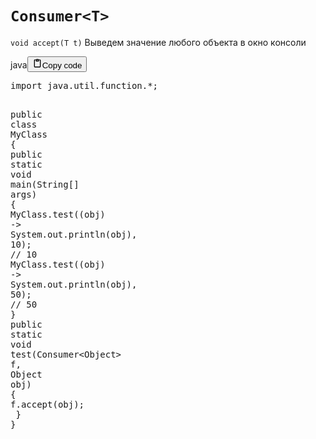 <h1><code>Consumer&lt;T&gt;</code></h1>
<p><code>void accept(T t)</code>
Выведем значение любого объекта в окно консоли</p>
<div class="code_element"><div class="lang_line"><text>java</text><button class="copy_code_button" onclick="CopyCode(this)"><svg style="width: 1.2em;height: 1.2em;" aria-hidden="true" xmlns="http://www.w3.org/2000/svg" fill="none" viewBox="0 0 24 24"><path stroke="currentColor" stroke-linecap="round" stroke-linejoin="round" stroke-width="2" d="M15 4h3a1 1 0 0 1 1 1v15a1 1 0 0 1-1 1H6a1 1 0 0 1-1-1V5a1 1 0 0 1 1-1h3m0 3h6m-5-4v4h4V3h-4Z"/></svg><text>Copy code</text></button></div><div class="code language-java"><div class="highlight"><pre><span></span><span class="kn">import</span><span class="w"> </span><span class="nn">java.util.function.*</span><span class="p">;</span>

<span class="kd">public</span><span class="w"> </span><span class="kd">class</span> <span class="nc">MyClass</span><span class="w"> </span><span class="p">{</span>
<span class="w">    </span><span class="kd">public</span><span class="w"> </span><span class="kd">static</span><span class="w"> </span><span class="kt">void</span><span class="w"> </span><span class="nf">main</span><span class="p">(</span><span class="n">String</span><span class="o">[]</span><span class="w"> </span><span class="n">args</span><span class="p">)</span><span class="w"> </span><span class="p">{</span>
<span class="w">        </span><span class="n">MyClass</span><span class="p">.</span><span class="na">test</span><span class="p">((</span><span class="n">obj</span><span class="p">)</span><span class="w"> </span><span class="o">-&gt;</span><span class="w"> </span><span class="n">System</span><span class="p">.</span><span class="na">out</span><span class="p">.</span><span class="na">println</span><span class="p">(</span><span class="n">obj</span><span class="p">),</span><span class="w"> </span><span class="mi">10</span><span class="p">);</span><span class="w"> </span><span class="c1">// 10</span>
<span class="w">        </span><span class="n">MyClass</span><span class="p">.</span><span class="na">test</span><span class="p">((</span><span class="n">obj</span><span class="p">)</span><span class="w"> </span><span class="o">-&gt;</span><span class="w"> </span><span class="n">System</span><span class="p">.</span><span class="na">out</span><span class="p">.</span><span class="na">println</span><span class="p">(</span><span class="n">obj</span><span class="p">),</span><span class="w"> </span><span class="mi">50</span><span class="p">);</span><span class="w"> </span><span class="c1">// 50</span>
<span class="w">    </span><span class="p">}</span>
<span class="w">    </span><span class="kd">public</span><span class="w"> </span><span class="kd">static</span><span class="w"> </span><span class="kt">void</span><span class="w"> </span><span class="nf">test</span><span class="p">(</span><span class="n">Consumer</span><span class="o">&lt;</span><span class="n">Object</span><span class="o">&gt;</span><span class="w"> </span><span class="n">f</span><span class="p">,</span><span class="w"> </span><span class="n">Object</span><span class="w"> </span><span class="n">obj</span><span class="p">)</span><span class="w"> </span><span class="p">{</span>
<span class="w">        </span><span class="n">f</span><span class="p">.</span><span class="na">accept</span><span class="p">(</span><span class="n">obj</span><span class="p">);</span>
<span class="w">    </span><span class="p">}</span>
<span class="p">}</span>
</pre></div></div></div>